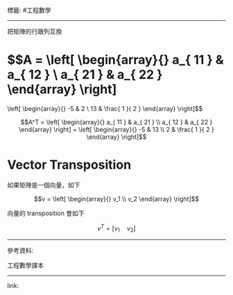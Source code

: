 標籤: #工程數學 

---

把矩陣的行跟列互換

$$A = 
\left[
\begin{array}{}
a_{ 11 } & a_{ 12 } \\
a_{ 21 } & a_{ 22 }
\end{array}
\right]
=
\left[
\begin{array}{}
-5 & 2 \\
13 & \frac{ 1 }{ 2 }
\end{array}
\right]$$

$$A^T = 
\left[
\begin{array}{}
a_{ 11 } & a_{ 21 } \\
a_{ 12 } & a_{ 22 }
\end{array}
\right] = 
\left[
\begin{array}{}
-5 & 13 \\
2  & \frac{ 1 }{ 2 }
\end{array}
\right]$$

# Vector Transposition

如果矩陣是一個向量，如下

$$v = 
\left[
\begin{array}{}
v_1 \\
v_2
\end{array}
\right]$$

向量的 transposition 會如下

$$v^T = [v_1 \quad v_2]$$

---

參考資料:

工程數學課本

---

link:

